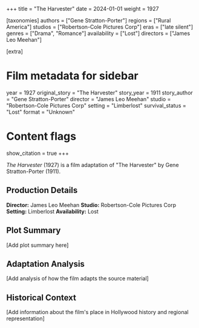 +++
title = "The Harvester"
date = 2024-01-01
weight = 1927

[taxonomies]
authors = ["Gene Stratton-Porter"]
regions = ["Rural America"]
studios = ["Robertson-Cole Pictures Corp"]
eras = ["late silent"]
genres = ["Drama", "Romance"]
availability = ["Lost"]
directors = ["James Leo Meehan"]

[extra]
# Film metadata for sidebar
year = 1927
original_story = "The Harvester"
story_year = 1911
story_author = "Gene Stratton-Porter"
director = "James Leo Meehan"
studio = "Robertson-Cole Pictures Corp"
setting = "Limberlost"
survival_status = "Lost"
format = "Unknown"

# Content flags
show_citation = true
+++

*The Harvester* (1927) is a film adaptation of "The Harvester" by Gene Stratton-Porter (1911).

## Production Details

**Director:** James Leo Meehan
**Studio:** Robertson-Cole Pictures Corp
**Setting:** Limberlost
**Availability:** Lost

## Plot Summary

[Add plot summary here]

## Adaptation Analysis

[Add analysis of how the film adapts the source material]

## Historical Context

[Add information about the film's place in Hollywood history and regional representation]